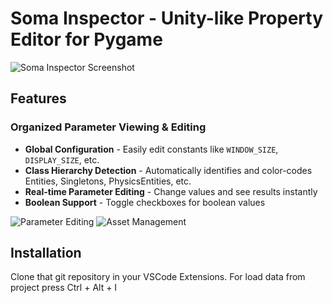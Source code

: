 # Soma Inspector - Unity-like Property Editor for Pygame

![Soma Inspector Screenshot](https://github.com/user-attachments/assets/c8e9e516-64c4-4813-8ee9-97553f5f9115)

## Features

### Organized Parameter Viewing & Editing
- **Global Configuration** - Easily edit constants like `WINDOW_SIZE`, `DISPLAY_SIZE`, etc.
- **Class Hierarchy Detection** - Automatically identifies and color-codes Entities, Singletons, PhysicsEntities, etc.
- **Real-time Parameter Editing** - Change values and see results instantly
- **Boolean Support** - Toggle checkboxes for boolean values

![Parameter Editing](https://github.com/user-attachments/assets/f01d78b8-7f4e-4761-b59d-a4731a73bf21)
![Asset Management](https://github.com/user-attachments/assets/2fdcb7ea-4fe8-4552-95a4-f3b3eed94450)

## Installation

Clone that git repository in your VSCode Extensions.
For load data from project press Ctrl + Alt + I
